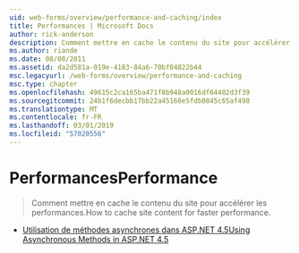 ```yaml
---
uid: web-forms/overview/performance-and-caching/index
title: Performances | Microsoft Docs
author: rick-anderson
description: Comment mettre en cache le contenu du site pour accélérer les performances.
ms.author: riande
ms.date: 08/08/2011
ms.assetid: da2d581a-019e-4183-84a6-70bf04822b44
msc.legacyurl: /web-forms/overview/performance-and-caching
msc.type: chapter
ms.openlocfilehash: 49615c2ca165ba471f8b948a0016df64482d3f39
ms.sourcegitcommit: 24b1f6decbb17bb22a45166e5fdb0845c65af498
ms.translationtype: MT
ms.contentlocale: fr-FR
ms.lasthandoff: 03/01/2019
ms.locfileid: "57020556"
---
```

<a name="performance"></a><span data-ttu-id="770a6-103">Performances</span><span class="sxs-lookup"><span data-stu-id="770a6-103">Performance</span></span>
====================
> <span data-ttu-id="770a6-104">Comment mettre en cache le contenu du site pour accélérer les performances.</span><span class="sxs-lookup"><span data-stu-id="770a6-104">How to cache site content for faster performance.</span></span>


- [<span data-ttu-id="770a6-105">Utilisation de méthodes asynchrones dans ASP.NET 4.5</span><span class="sxs-lookup"><span data-stu-id="770a6-105">Using Asynchronous Methods in ASP.NET 4.5</span></span>](using-asynchronous-methods-in-aspnet-45.md)
